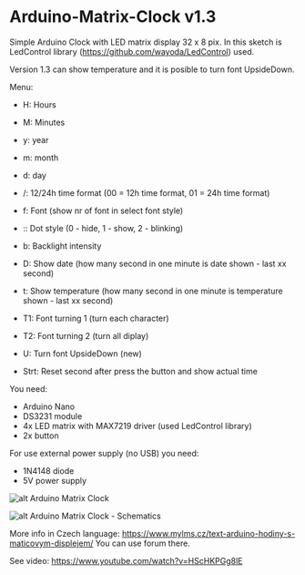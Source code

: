 # Arduino-Matrix-Clock v1.3

Simple Arduino Clock with LED matrix display 32 x 8 pix. In this sketch is LedControl library (https://github.com/wayoda/LedControl) used.

Version 1.3 can show temperature and it is posible to turn font UpsideDown.


Menu:
- H: Hours
- M: Minutes

- y: year
- m: month
- d: day

- /: 12/24h time format (00 = 12h time format, 01 = 24h time format)
- f: Font (show nr of font in select font style)
- :: Dot style (0 - hide, 1 - show, 2 - blinking)
- b: Backlight intensity
- D: Show date (how many second in one minute is date shown - last xx second)
- t: Show temperature (how many second in one minute is temperature shown - last xx second)
- T1: Font turning 1 (turn each character)
- T2: Font turning 2 (turn all diplay)
- U: Turn font UpsideDown (new)
- Strt: Reset second after press the button and show actual time

You need:
- Arduino Nano
- DS3231 module
- 4x LED matrix with MAX7219 driver (used LedControl library)
- 2x button


For use external power supply (no USB) you need:
- 1N4148 diode
- 5V power supply

![alt Arduino Matrix Clock](https://www.mylms.cz/obrazky/elektronika/arduino-matrix-clock-1.jpg)

![alt Arduino Matrix Clock - Schematics](https://www.mylms.cz/obrazky/elektronika/arduino-matrix-clock-9.png)



More info in Czech language: https://www.mylms.cz/text-arduino-hodiny-s-maticovym-displejem/ You can use forum there.

See video: https://www.youtube.com/watch?v=HScHKPGg8lE
